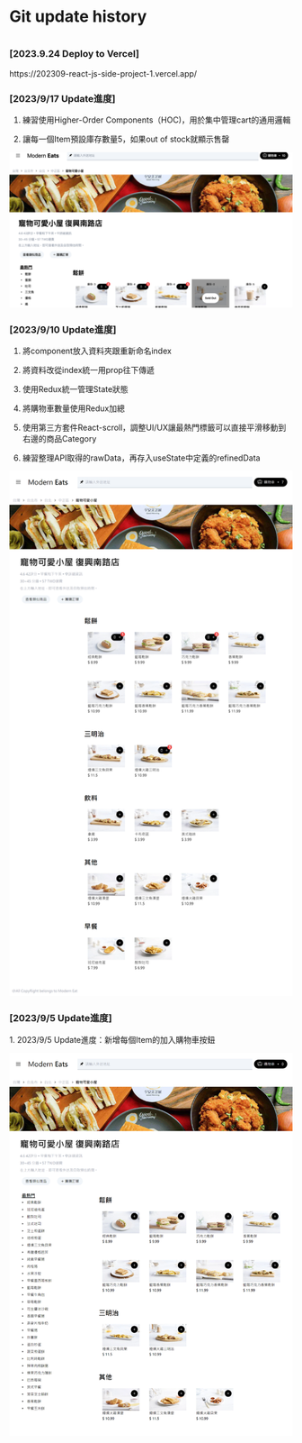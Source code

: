 

<h1>Git update history<h1/>

<h3>[2023.9.24 Deploy to Vercel]</h3>
https://202309-react-js-side-project-1.vercel.app/

<h3>[2023/9/17 Update進度]</h3>

1. 練習使用Higher-Order Components（HOC)，用於集中管理cart的通用邏輯

2. 讓每一個Item預設庫存數量5，如果out of stock就顯示售罄


![2023/9/17 Update進度](https://github.com/zoro0611/PublicPhoto/blob/6d4c5241f8e4fcb0f595dc7d2ef839c97d7d9d67/React/ShopPage_20230917.png)



<h3>[2023/9/10 Update進度]</h3>

1. 將component放入資料夾跟重新命名index

2. 將資料改從index統一用prop往下傳遞
   
3. 使用Redux統一管理State狀態
  
4. 將購物車數量使用Redux加總

5. 使用第三方套件React-scroll，調整UI/UX讓最熱門標籤可以直接平滑移動到右邊的商品Category
   
6. 練習整理API取得的rawData，再存入useState中定義的refinedData


![2023/9/10 Update進度](https://github.com/zoro0611/PublicPhoto/blob/fd730f69e9d47626fab7d25bb01da4781fb63d32/React/ShopPage_20230910.png)



<h3>[2023/9/5 Update進度]</h3>
1. 2023/9/5 Update進度：新增每個Item的加入購物車按鈕

![2023/9/5 Update進度](https://github.com/zoro0611/PublicPhoto/blob/fd730f69e9d47626fab7d25bb01da4781fb63d32/React/ShopPage_20230905.png)

